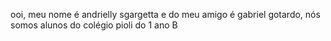 ooi, meu nome é andrielly sgargetta e do meu amigo é gabriel gotardo, nós somos alunos do colégio pioli do 1 ano B
